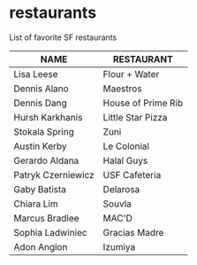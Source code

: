 # restaurants
List of favorite SF restaurants

 NAME | RESTAURANT 
---|---
Lisa Leese | Flour + Water
Dennis Alano | Maestros
Dennis Dang | House of Prime Rib
Hursh Karkhanis | Little Star Pizza
Stokala Spring | Zuni
Austin Kerby | Le Colonial
Gerardo Aldana | Halal Guys
Patryk Czerniewicz | USF Cafeteria
Gaby Batista | Delarosa
Chiara Lim | Souvla
Marcus Bradlee | MAC'D
Sophia Ladwiniec | Gracias Madre
Adon Anglon | Izumiya